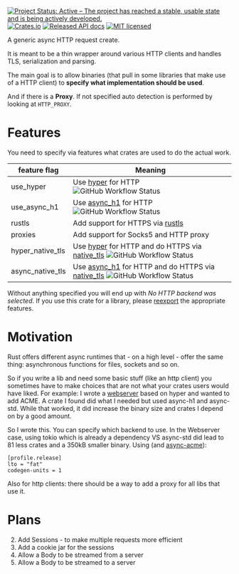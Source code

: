 [![Project Status: Active – The project has reached a stable, usable state and is being actively developed.](https://www.repostatus.org/badges/latest/active.svg)](https://www.repostatus.org/#active)
[![Crates.io][crates-badge]][crates-url]
[![Released API docs](https://docs.rs/generic-async-http-client/badge.svg)](https://docs.rs/generic-async-http-client)
[![MIT licensed][mit-badge]][mit-url]

[crates-badge]: https://img.shields.io/crates/v/generic-async-http-client.svg
[crates-url]: https://crates.io/crates/generic-async-http-client
[mit-badge]: https://img.shields.io/badge/license-MIT-blue.svg
[mit-url]: https://github.com/User65k/generic-async-http-client/blob/master/LICENSE

A generic async HTTP request create.

It is meant to be a thin wrapper around various HTTP clients
and handles TLS, serialization and parsing.

The main goal is to allow binaries (that pull in some libraries that make use of a HTTP client)
to **specify what implementation should be used**.

And if there is a **Proxy**. If not specified auto detection is performed by looking at `HTTP_PROXY`.

# Features
You need to specify via features what crates are used to do the actual work.

|feature flag|Meaning|
|---|---|
|use_hyper|Use [hyper](https://crates.io/crates/hyper) for HTTP ![GitHub Workflow Status](https://img.shields.io/github/workflow/status/User65k/generic-async-http-client/hyper_rustls?label=tests)|
|use_async_h1|Use [async_h1](https://crates.io/crates/async_h1) for HTTP ![GitHub Workflow Status](https://img.shields.io/github/workflow/status/User65k/generic-async-http-client/async_std_rustls?label=tests)|
|rustls|Add support for HTTPS via [rustls](https://crates.io/crates/rustls)|
|proxies|Add support for Socks5 and HTTP proxy|
|hyper_native_tls|Use [hyper](https://crates.io/crates/hyper) for HTTP and do HTTPS via [native_tls](https://crates.io/crates/native_tls)  ![GitHub Workflow Status](https://img.shields.io/github/workflow/status/User65k/generic-async-http-client/hyper_native?label=tests)|
|async_native_tls|Use [async_h1](https://crates.io/crates/async_h1) for HTTP and do HTTPS via [native_tls](https://crates.io/crates/native_tls)  ![GitHub Workflow Status](https://img.shields.io/github/workflow/status/User65k/generic-async-http-client/async_native?label=tests)|

Without anything specified you will end up with *No HTTP backend was selected*.
If you use this crate for a library, please [reexport](https://doc.rust-lang.org/cargo/reference/features.html#dependency-features) the appropriate features.

# Motivation

Rust offers different async runtimes that - on a high level - offer the same thing: asynchronous functions for files, sockets and so on.

So if you write a lib and need some basic stuff (like an http client) you sometimes have to make choices that are not what your crates users would have liked.
For example:
I wrote a [webserver](https://github.com/User65k/flash_rust_ws) based on hyper and wanted to add ACME.
A crate I found did what I needed but used async-h1 and async-std. While that worked, it did increase the binary size and crates I depend on by a good amount.

So I wrote this. You can specify which backend to use.
In the Webserver case, using tokio which is already a dependency VS async-std did lead to 81 less crates and a 350kB smaller binary.
Using (and [async-acme](https://crates.io/crates/async-acme)):
```
[profile.release]
lto = "fat"
codegen-units = 1
```

Also for http clients: there should be a way to add a proxy for all libs that use it.

# Plans

2. Add Sessions - to make multiple requests more efficient
3. Add a cookie jar for the sessions
4. Allow a Body to be streamed from a server
5. Allow a Body to be streamed to a server
